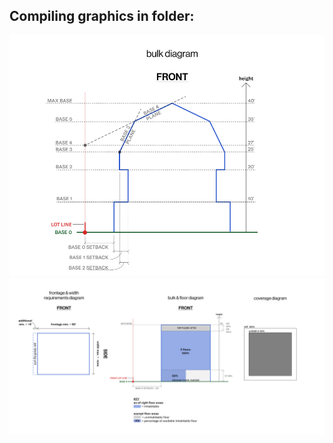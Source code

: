 ## Compiling graphics in folder:
![OZFS Bulk1](/references/graphic-aids/OZFS_bulk%20base%20plane%20setback%20illustration.png)
![OZFS Bulk2](/references/graphic-aids/OZFS_bulk%20frontage%20coverage%20floor%20illustration.png)
